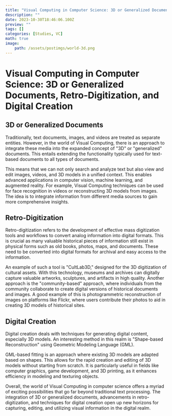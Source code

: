 ```yaml
---
title: "Visual Computing in Computer Science: 3D or Generalized Documents, Retro-Digitization, and Digital Creation"
description: ""
date: 2023-10-30T18:46:06.100Z
preview: ""
tags: []
categories: [Studies, VC]
math: true
image:
    path: /assets/postimgs/world-3d.png
---
```


# Visual Computing in Computer Science: 3D or Generalized Documents, Retro-Digitization, and Digital Creation

## 3D or Generalized Documents

Traditionally, text documents, images, and videos are treated as separate entities. However, in the world of Visual Computing, there is an approach to integrate these media into the expanded concept of "3D" or "generalized" documents. This entails extending the functionality typically used for text-based documents to all types of documents.

This means that we can not only search and analyze text but also view and edit images, videos, and 3D models in a unified context. This enables advanced applications in computer vision, machine learning, and augmented reality. For example, Visual Computing techniques can be used for face recognition in videos or reconstructing 3D models from images. The idea is to integrate information from different media sources to gain more comprehensive insights.

## Retro-Digitization

Retro-digitization refers to the development of effective mass digitization tools and workflows to convert analog information into digital formats. This is crucial as many valuable historical pieces of information still exist in physical forms such as old books, photos, maps, and documents. These need to be converted into digital formats for archival and easy access to the information.

An example of such a tool is "CultLab3D," designed for the 3D digitization of cultural assets. With this technology, museums and archives can digitally capture valuable artworks, sculptures, and artifacts in high quality. Another approach is the "community-based" approach, where individuals from the community collaborate to create digital versions of historical documents and images. A good example of this is photogrammetric reconstruction of images on platforms like Flickr, where users contribute their photos to aid in creating 3D models of historical sites.

## Digital Creation

Digital creation deals with techniques for generating digital content, especially 3D models. An interesting method in this realm is "Shape-based Reconstruction" using Geometric Modeling Language (GML).

GML-based fitting is an approach where existing 3D models are adapted based on shapes. This allows for the rapid creation and editing of 3D models without starting from scratch. It is particularly useful in fields like computer graphics, game development, and 3D printing, as it enhances efficiency in modeling and texturing objects.

Overall, the world of Visual Computing in computer science offers a myriad of exciting possibilities that go far beyond traditional text processing. The integration of 3D or generalized documents, advancements in retro-digitization, and techniques for digital creation open up new horizons for capturing, editing, and utilizing visual information in the digital realm.